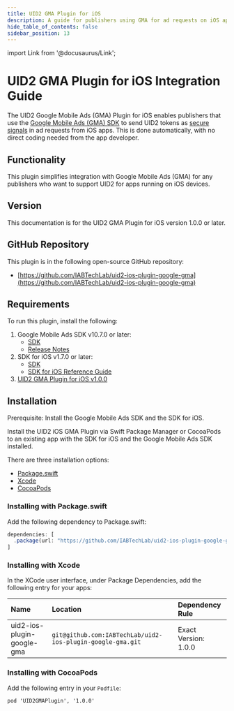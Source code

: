 ```yaml
---
title: UID2 GMA Plugin for iOS
description: A guide for publishers using GMA for ad requests on iOS apps.
hide_table_of_contents: false
sidebar_position: 13
---
```


import Link from '@docusaurus/Link';

# UID2 GMA Plugin for iOS Integration Guide

The UID2 Google Mobile Ads (GMA) Plugin for iOS enables publishers that use the [Google Mobile Ads (GMA) SDK](https://developers.google.com/ad-manager/mobile-ads-sdk) to send <Link href="../ref-info/glossary-uid#gl-uid2-token">UID2 tokens</Link> as [secure signals](https://support.google.com/admob/answer/11556288) in ad requests from iOS apps. This is done automatically, with no direct coding needed from the app developer.

## Functionality

This plugin simplifies integration with Google Mobile Ads (GMA) for any publishers who want to support UID2 for apps running on iOS devices.

## Version

<!-- As of 2024-10-22 -->

This documentation is for the UID2 GMA Plugin for iOS version 1.0.0 or later.

## GitHub Repository

This plugin is in the following open-source GitHub repository:

- [https://github.com/IABTechLab/uid2-ios-plugin-google-gma](https://github.com/IABTechLab/uid2-ios-plugin-google-gma)

## Requirements 

To run this plugin, install the following:

1. Google Mobile Ads SDK v10.7.0 or later:
   - [SDK](https://developers.google.com/admob/ios)
   - [Release Notes](https://developers.google.com/admob/ios/rel-notes)
1. SDK for iOS v1.7.0 or later:
   - [SDK](https://github.com/IABTechLab/uid2-ios-sdk)
   - [SDK for iOS Reference Guide](../sdks/sdk-ref-ios.md)
1. [UID2 GMA Plugin for iOS v1.0.0](https://github.com/IABTechLab/uid2-ios-plugin-google-gma)

## Installation

Prerequisite: Install the Google Mobile Ads SDK and the SDK for iOS.

Install the UID2 iOS GMA Plugin via Swift Package Manager or CocoaPods to an existing app with the SDK for iOS and the Google Mobile Ads SDK installed.

There are three installation options:

-   [Package.swift](#installing-with-packageswift)
-   [Xcode](#installing-with-xcode)
-   [CocoaPods](#installing-with-cocoapods)

### Installing with Package.swift

Add the following dependency to Package.swift:

```js
dependencies: [
  .package(url: "https://github.com/IABTechLab/uid2-ios-plugin-google-gma.git", exact: "1.0.0")
]
```

### Installing with Xcode

In the XCode user interface, under Package Dependencies, add the following entry for your apps:

| Name | Location | Dependency Rule      |
| :--- | :--- |:---------------------| 
| uid2-ios-plugin-google-gma | `git@github.com:IABTechLab/uid2-ios-plugin-google-gma.git` | Exact Version: 1.0.0 |

### Installing with CocoaPods

Add the following entry in your `Podfile`:

```
pod 'UID2GMAPlugin', '1.0.0'
```
